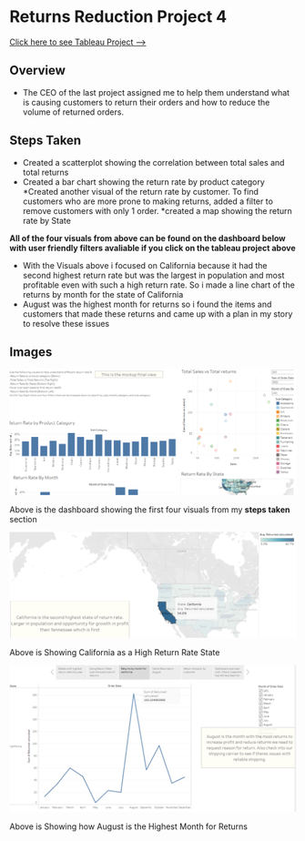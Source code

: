 # Returns Reduction Project 4 

[Click here to see Tableau Project --> ](https://public.tableau.com/views/project5_17150955073420/ReturnRateReduction?:language=en-US&publish=yes&:sid=&:display_count=n&:origin=viz_share_link)

## Overview
* The CEO of the last project assigned me to help them understand what is causing customers to return their orders and how to reduce the volume of returned orders.

## Steps Taken
* Created a scatterplot showing the correlation between total sales and total returns
* Created a bar chart showing the return rate by product category
*Created another visual of the return rate by customer. To find customers who are more prone to making returns, added a filter to remove customers with only 1 order.
*created a map showing the return rate by State

**All of the four visuals from above can be found on the dashboard below with user friendly filters avaliable if you click on the tableau project above**
* With the Visuals above i focused on California because it had the second highest return rate but was the largest in population and most profitable even with such a high return rate. So i made a line chart of the returns by month for the state of California
* August was the highest month for returns so i found the items and customers that made these returns and came up with a plan in my story to resolve these issues

## Images

![Image](dashboard.png)

Above is the dashboard showing the first four visuals from my **steps taken** section 

![Image](State.png)

Above is Showing California as a High Return Rate State 

![Image](august.png)

Above is Showing how August is the Highest Month for Returns








  
